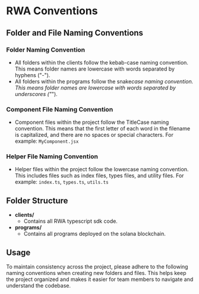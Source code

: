 # RWA Conventions

## Folder and File Naming Conventions

### Folder Naming Convention

- All folders within the clients follow the kebab-case naming convention. This means folder names are lowercase with words separated by hyphens ("-").
- All folders within the programs follow the snake*case naming convention. This means folder names are lowercase with words separated by underscores ("*").

### Component File Naming Convention

- Component files within the project follow the TitleCase naming convention. This means that the first letter of each word in the filename is capitalized, and there are no spaces or special characters. For example: `MyComponent.jsx`

### Helper File Naming Convention

- Helper files within the project follow the lowercase naming convention. This includes files such as index files, types files, and utility files. For example: `index.ts`, `types.ts`, `utils.ts`

## Folder Structure

- **clients/**
  - Contains all RWA typescript sdk code.
- **programs/**
  - Contains all programs deployed on the solana blockchain.

## Usage

To maintain consistency across the project, please adhere to the following naming conventions when creating new folders and files. This helps keep the project organized and makes it easier for team members to navigate and understand the codebase.
